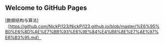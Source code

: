 ## Welcome to GitHub Pages

[数据结构与算法]（https://github.com/NickPi123/NickPi123.github.io/blob/master/%E6%95%B0%E6%8D%AE%E7%BB%93%E6%9E%84%E4%B8%8E%E7%AE%97%E6%B3%95.md）
